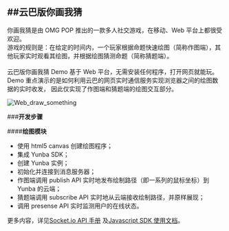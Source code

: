 ##**云巴版你画我猜**
---

你画我猜是由 OMG POP 推出的一款多人社交游戏，在移动、Web 平台上都很受欢迎。
<br>游戏的规则是：在给定的时间内，一个玩家根据命题快速绘图（简称作图端），其他玩家实时观看其绘图，并根据绘图猜测命题（简称猜题端）。
<br><br>云巴版你画我猜 Demo 基于 Web 平台，无需安装任何程序，打开网页就能玩。Demo 重点演示的是如何利用云巴的网页实时通信服务实现浏览器之间的绘图数据的实时收发，
因此仅实现了作图端和猜题端的绘图交互部分。

![Web_draw_something](https://raw.githubusercontent.com/yunba/docs/master/image/for_demo/Web_draw_something.gif)



###**开发步骤**

####**绘图模块**
- 使用 html5 canvas 创建绘图程序；
- 集成 Yunba SDK；
- 创建 Yunba 实例；
- 初始化并连接到消息服务器；
- 作图端调用 publish API 实时地发布绘制路径（即一系列的鼠标坐标）到 Yunba 的云端；
- 猜题端调用 subscribe API 实时地从云端接收绘制路径，并原样展现；
- 调用 presense API 实时监测用户的在线状态。


更多内容，详见[Socket.io API 手册](http://yunba.io/docs2/socket.io_API/ "Socket.io API 手册")
及[Javascript SDK 使用文档](http://yunba.io/docs2/Javascript_SDK/ "Javascript SDK 使用文档")。
